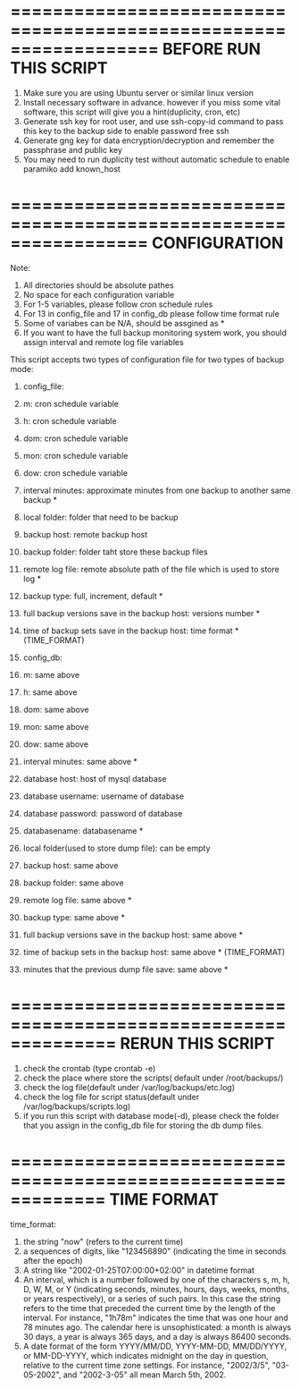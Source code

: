 ==================================================================
BEFORE RUN THIS SCRIPT
==================================================================		
1. Make sure you are using Ubuntu server or similar linux version
2. Install necessary software in advance. however if you miss some vital software, this script will give you a hint(duplicity, cron, etc)
3. Generate ssh key for root user, and use ssh-copy-id command to pass this key to the backup side to enable password free ssh
4. Generate gng key for data encryption/decryption and remember the passphrase and public key
5. You may need to run duplicity test without automatic schedule to enable paramiko add known_host

=================================================================
CONFIGURATION
=================================================================
Note:
1. All directories should be absolute pathes
2. No space for each configuration variable
3. For 1-5 variables, please follow cron schedule rules
4. For 13 in config_file and 17 in config_db please follow time format rule
5. Some of variabes can be N/A, should be assgined as *
6. If you want to have the full backup monitoring system work, you should assign interval and remote log file variables

This script accepts two types of configuration file for two types of backup mode:
1. config_file:
  1. m: cron schedule variable
  2. h: cron schedule variable
  3. dom: cron schedule variable
  4. mon: cron schedule variable
  5. dow: cron schedule variable
  6. interval minutes: approximate minutes from one backup to another same backup *
  7. local folder: folder that need to be backup
  8. backup host: remote backup host
  9. backup folder: folder taht store these backup files
  10. remote log file: remote absolute path of the file which is used to store log *
  11. backup type: full, increment, default *
  12. full backup versions save in the backup host: versions number *
  13. time of backup sets save in the backup host: time format  * (TIME_FORMAT)

2. config_db:
  1. m: same above
  2. h: same above
  3. dom: same above
  4. mon: same above
  5. dow: same above
  6. interval minutes: same above *
  7. database host: host of mysql database
  8. database username: username of database
  9. database password: password of database
  10. databasename: databasename *
  11. local folder(used to store dump file): can be empty
  12. backup host: same above
  13. backup folder: same above
  14. remote log file: same above *
  15. backup type: same above *
  16. full backup versions save in the backup host: same above *
  17. time of backup sets in the backup host: same above * (TIME_FORMAT)
  18. minutes that the previous dump file save: same above *
	
==============================================================
RERUN THIS SCRIPT	
==============================================================
1. check the crontab (type crontab -e)
2. check the place where store the scripts( default under /root/backups/)
3. check the log file(default under /var/log/backups/etc.log)
4. check the log file for script status(default under /var/log/backups/scripts.log)
4. if you run this script with database mode(-d), please check the folder that you assign in the config_db file for storing the db dump files.




=============================================================
TIME FORMAT
=============================================================
time_format:

1. the string "now" (refers to the current time)
2. a sequences of digits, like "123456890" (indicating the time in seconds after the epoch)
3. A string like "2002-01-25T07:00:00+02:00" in datetime format
4. An interval, which is a number followed by one of the characters s, m, h, D, W, M, or Y (indicating seconds, minutes, hours, days, weeks, months, or years respectively), or a series of such pairs. In this case the string refers to the time that preceded the current time by the length of the interval. For instance, "1h78m" indicates the time that was one hour and 78 minutes ago. The calendar here is unsophisticated: a month is always 30 days, a year is always 365 days, and a day is always 86400 seconds.
5. A date format of the form YYYY/MM/DD, YYYY-MM-DD, MM/DD/YYYY, or MM-DD-YYYY, which indicates midnight on the day in question, relative to the current time zone settings. For instance, "2002/3/5", "03-05-2002", and "2002-3-05" all mean March 5th, 2002.
		 
